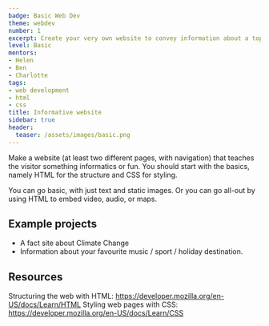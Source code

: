 ```yaml
---
badge: Basic Web Dev
theme: webdev
number: 1
excerpt: Create your very own website to convey information about a topic.
level: Basic
mentors:
- Helen
- Ben
- Charlotte
tags:
- web development
- html
- css
title: Informative website
sidebar: true
header:
  teaser: /assets/images/basic.png
---
```

Make a website (at least two different pages, with navigation) that teaches the visitor something informatics or fun. You should start with the basics, namely HTML for the structure and CSS for styling. 

You can go basic, with just text and static images. Or you can go all-out by using HTML to embed video, audio, or maps.

## Example projects
* A fact site about Climate Change
* Information about your favourite music / sport / holiday destination.
 
## Resources
Structuring the web with HTML: <a href="https://developer.mozilla.org/en-US/docs/Learn/HTML" rel="noopener">https://developer.mozilla.org/en-US/docs/Learn/HTML</a>
Styling web pages with CSS: <a href="https://developer.mozilla.org/en-US/docs/Learn/CSS" rel="noopener">https://developer.mozilla.org/en-US/docs/Learn/CSS</a>

